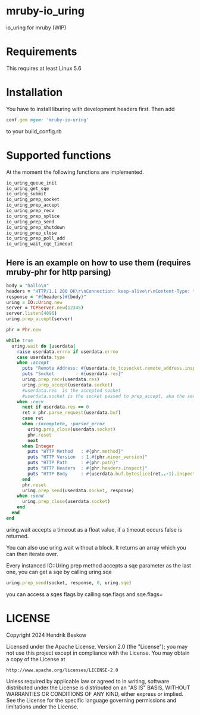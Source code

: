 # mruby-io_uring

io_uring for mruby (WIP)

Requirements
============
This requires at least Linux 5.6

Installation
============

You have to install liburing with development headers first. Then add
```ruby
conf.gem mgem: 'mruby-io-uring'
```
to your build_config.rb

Supported functions
===================

At the moment the following functions are implemented.
```c
io_uring_queue_init
io_uring_get_sqe
io_uring_submit
io_uring_prep_socket
io_uring_prep_accept
io_uring_prep_recv
io_uring_prep_splice
io_uring_prep_send
io_uring_prep_shutdown
io_uring_prep_close
io_uring_prep_poll_add
io_uring_wait_cqe_timeout
```

Here is an example on how to use them (requires mruby-phr for http parsing)
-------------------------------------
```ruby
body = "hallo\n"
headers = "HTTP/1.1 200 OK\r\nConnection: keep-alive\r\nContent-Type: text/plain\r\nContent-Length: #{body.bytesize}\r\n\r\n"
response = "#{headers}#{body}"
uring = IO::Uring.new
server = TCPServer.new(12345)
server.listen(4096)
uring.prep_accept(server)

phr = Phr.new

while true
  uring.wait do |userdata|
    raise userdata.errno if userdata.errno
    case userdata.type
    when :accept
      puts "Remote Address: #{userdata.to_tcpsocket.remote_address.inspect}"
      puts "Socket        : #{userdata.res}"
      uring.prep_recv(userdata.res)
      uring.prep_accept(userdata.socket)
      #userdata.res  is the accepted socket
      #userdata.socket is the socket passed to prep_accept, aka the server socket.
    when :recv
      next if userdata.res == 0
      ret = phr.parse_request(userdata.buf)
      case ret
      when :incomplete, :parser_error
        uring.prep_close(userdata.socket)
        phr.reset
        next
      when Integer
        puts "HTTP Method   : #{phr.method}"
        puts "HTTP Version  : 1.#{phr.minor_version}"
        puts "HTTP Path     : #{phr.path}"
        puts "HTTP Headers  : #{phr.headers.inspect}"
        puts "HTTP Body     : #{userdata.buf.byteslice(ret..-1).inspect}"
      end
      phr.reset
      uring.prep_send(userdata.socket, response)
    when :send
      uring.prep_close(userdata.socket)
    end
  end
end
```

uring.wait accepts a timeout as a float value, if a timeout occurs false is returned.

You can also use uring.wait without a block.
It returns an array which you can then iterate over.

Every instanced IO::Uring prep method accepts a sqe parameter as the last one, you can get a sqe by calling uring.sqe
```ruby
uring.prep_send(socket, response, 0, uring.sqe)
```

you can access a sqes flags by calling sqe.flags and sqe.flags=


LICENSE
=======
Copyright 2024 Hendrik Beskow

Licensed under the Apache License, Version 2.0 (the "License");
you may not use this project except in compliance with the License.
You may obtain a copy of the License at

    http://www.apache.org/licenses/LICENSE-2.0

Unless required by applicable law or agreed to in writing, software
distributed under the License is distributed on an "AS IS" BASIS,
WITHOUT WARRANTIES OR CONDITIONS OF ANY KIND, either express or implied.
See the License for the specific language governing permissions and
limitations under the License.
